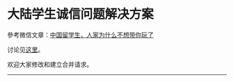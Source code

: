 # 大陆学生诚信问题解决方案

參考微信文章：[中国留学生，人家为什么不想带你玩了](http://mp.weixin.qq.com/s?__biz=MjM5ODIwNDIwMA==&mid=2652674873&idx=1&sn=ba299a4c02df5e2cd9bfba876226328e&scene=1&srcid=0614ilx6XipkZ89LjtGXynXJ)

讨论见[这里](https://github.com/steam-maker/steam-maker-forum/issues/42)。

欢迎大家修改和建立合并请求。

---
